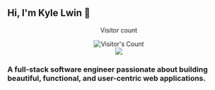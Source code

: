 
## Hi, I'm Kyle Lwin 👋

<div align="center"> 
  <p>Visitor count</p>
  <img src="https://profile-counter.glitch.me/kyawkhaungml/count.svg" alt="Visitor's Count" />
</div>

<div align="center">
  <img src="https://readme-typing-svg.herokuapp.com/?font=Inter&size=48&center=true&vCenter=true&width=500&height=70&color=4493F8&duration=4000&lines=Let's+Solve+Problems+Together!;+Data Enthusiast;+Developer;+Analyst;+Active Learner;" />
</div>

### A full-stack software engineer passionate about building beautiful, functional, and user-centric web applications.
